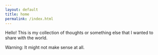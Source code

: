```yaml
---
layout: default
title: home
permalink: /index.html
---
```


Hello! This is my collection of thoughts or something else that I wanted to
share with the world.

Warning: It might not make sense at all.
